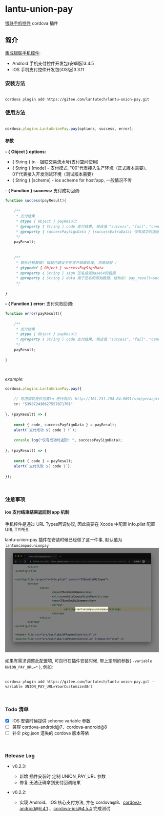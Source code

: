 # lantu-union-pay #

[银联手机控件](https://open.unionpay.com/tjweb/acproduct/list?apiservId=450) cordova 插件

## 简介

[集成银联手机控件](https://open.unionpay.com/ajweb/help/file/techFile?productId=3):
- Android 手机支付控件开发包(安卓版)3.4.5
- IOS 手机支付控件开发包(iOS版)3.3.11


### 安装方法

```

cordova plugin add https://gitee.com/lantutech/lantu-union-pay.git

```

### 使用方法

```javascript

cordova.plugins.LantuUnionPay.pay(options, success, error);

```

#### 参数

__- { Object } options:__
* { String } tn - 银联交易流水号(支付空间使用)
* { String } [mode] - 支付模式, "00"代表接入生产环境（正式版本需要)、01"代表接入开发测试环境（测试版本需要）
* { String } [scheme] -  ios scheme for host'app, 一般情况不传


__- { Function } success:__
支付成功回调:

```javascript
function success(payResult){ 

	/**
	 * 支付结果
	 * @type { Object } payResult
	 * @property { String } code 支付结果, 候选值 "success"、"fail"、"cancel"
	 * @property { successPaySignData } [successExtraData] 仅有成功时返回
	 */
	payResult;
	
	
	/**
	 * 额外迁移数据( 银联也建议不在客户端做处理, 忽略就好 )
	 * @typedef { Object } successPaySignData
	 * @property { String } sign 签名后做Base64的数据
	 * @property { String } data 用于签名的原始数据，结构如: pay_result=success&tn=899394085660622736701&cert_id=68759585097
	 */
	
}
```

__- { Function } error:__
支付失败回调:

```javascript
function error(payResult){ 

	/**
	 * 支付结果
	 * @type { Object } payResult
	 * @property { String } code 支付结果, 候选值 "success"、"fail"、"cancel"
	 */
	payResult;

}
```

<br>

_example:_
```javascript
cordova.plugins.LantuUnionPay.pay({
	
	// 可用银联提供仿真tn 进行测试: http://101.231.204.84:8091/sim/getacptn
	tn: "539872438627557871701"
	
}, (payResult) => {
	
	const { code, successPaySignData } = payResult;
	alert(`支付成功 ${ code } !`);
	
	console.log("仅有成功时返回: ", successPaySignData);
	
}, (payResult) => {
	
	const { code } = payResult;
	alert(`支付失败 ${ code }`);
	
});

```

<br>

### 注意事项


#### ios 支付结束结果返回到 app 机制

手机控件是通过 URL Types回调协议, 因此需要在 Xcode 中配置 info.plist 配置 URL TYPES. 

lantu-union-pay 插件在安装时候已经做了这一件事, 默认值为 `lantumcampusunionpay`
![ios_CFBundleURLTypes](doc/ios_CFBundleURLTypes.png)

如果有需求调整此配置项, 可自行在插件安装时候, 带上定制的参数( `-variable UNION_PAY_URL=*` ), 例如:

```

cordova plugin add https://gitee.com/lantutech/lantu-union-pay.git --variable UNION_PAY_URL=YourCustomizedUrl

```

<br>


### Todo 清单

- [x] IOS 安装时候提供 scheme variable 参数
- [ ] 兼容 cordova-android@7、cordova-android@8
- [ ] 补全 pkg.json 遗失的 cordova 版本等依

<br>

### Release Log

+ v0.2.3: 
	+ 新增 插件安装时 定制 UNION_PAY_URL 参数
	+ 修复 无法正确拿到支付回调结果

+ v0.2.2: 
	+ 实现 Android、IOS 核心支付方法, 并在 cordova@8、cordova-android@6.4.1 、cordova-ios@4.5.4 完成测试
